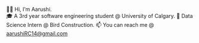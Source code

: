 👋🏽 Hi, I’m Aarushi.  <br />
🎓 A 3rd year software engineering student @ University of Calgary.
💼 Data Science Intern @ Bird Construction.
📫 You can reach me @ aarushiRC14@gmail.com

<!---
aarushirc14/aarushirc14 is a ✨ special ✨ repository because its `README.md` (this file) appears on your GitHub profile.
You can click the Preview link to take a look at your changes.
--->
